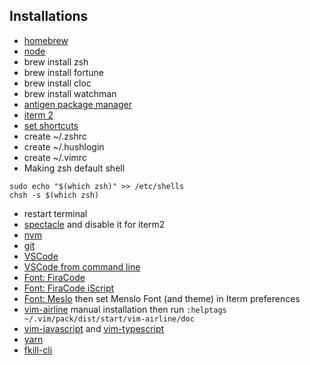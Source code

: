 ## Installations

- [homebrew](https://brew.sh/index_it.html)
- [node](https://nodejs.org/it/)
- brew install zsh
- brew install fortune
- brew install cloc
- brew install watchman
- [antigen package manager](https://github.com/zsh-users/antigen)
- [iterm 2](https://www.iterm2.com/)
- [set shortcuts](https://stackoverflow.com/questions/6205157/iterm-2-how-to-set-keyboard-shortcuts-to-jump-to-beginning-end-of-line)
- create ~/.zshrc
- create ~/.hushlogin
- create ~/.vimrc
- Making zsh default shell
```
sudo echo "$(which zsh)" >> /etc/shells
chsh -s $(which zsh)
```
- restart terminal
- [spectacle](https://www.spectacleapp.com/) and disable it for iterm2
- [nvm](https://github.com/creationix/nvm)
- [git](https://git-scm.com/)
- [VSCode](https://code.visualstudio.com/)
- [VSCode from command line](https://stackoverflow.com/questions/44269510/how-to-run-visual-studio-code-from-the-command-line)
- [Font: FiraCode](https://github.com/tonsky/FiraCode)
- [Font: FiraCode iScript](https://github.com/kencrocken/FiraCodeiScript)
- [Font: Meslo](https://github.com/powerline/fonts/blob/master/Meslo%20Slashed/Meslo%20LG%20M%20Regular%20for%20Powerline.ttf) then set Menslo Font (and theme) in Iterm preferences
- [vim-airline](https://github.com/vim-airline/vim-airline) manual installation then run `:helptags ~/.vim/pack/dist/start/vim-airline/doc`
- [vim-javascript](https://github.com/pangloss/vim-javascript) and [vim-typescript](https://github.com/leafgarland/typescript-vim)
- [yarn](https://yarnpkg.com/lang/en/docs/install/)
- [fkill-cli](https://github.com/sindresorhus/fkill-cli)
